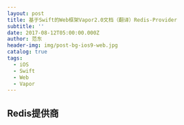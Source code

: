 ```yaml
---
layout: post
title: 基于Swift的Web框架Vapor2.0文档（翻译）Redis-Provider
subtitle: ''
date: 2017-08-12T05:00:00.000Z
author: 范东
header-img: img/post-bg-ios9-web.jpg
catalog: true
tags:
  - iOS
  - Swift
  - Web
  - Vapor
---
```


## Redis提供商



